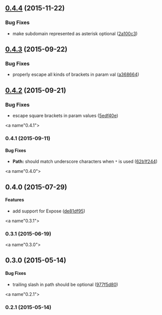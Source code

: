 <a name="0.4.4"></a>
## [0.4.4](https://github.com/fczbkk/UrlMatch/compare/v0.4.3...v0.4.4) (2015-11-22)


### Bug Fixes

* make subdomain represented as asterisk optional ([2a100c3](https://github.com/fczbkk/UrlMatch/commit/2a100c3))



<a name="0.4.3"></a>
## [0.4.3](https://github.com/fczbkk/UrlMatch/compare/v0.4.2...v0.4.3) (2015-09-22)


### Bug Fixes

* properly escape all kinds of brackets in param val ([a368664](https://github.com/fczbkk/UrlMatch/commit/a368664))



<a name="0.4.2"></a>
## [0.4.2](https://github.com/fczbkk/UrlMatch/compare/v0.4.1...v0.4.2) (2015-09-21)


### Bug Fixes

* escape square brackets in param values ([5edf40e](https://github.com/fczbkk/UrlMatch/commit/5edf40e))



<a name"0.4.1"></a>
### 0.4.1 (2015-09-11)


#### Bug Fixes

* **Path:** should match underscore characters when `*` is used ([62b1f244](https://github.com/fczbkk/UrlMatch/commit/62b1f244))


<a name"0.4.0"></a>
## 0.4.0 (2015-07-29)


#### Features

* add support for Expose ([de81df95](https://github.com/fczbkk/UrlMatch/commit/de81df95))


<a name"0.3.1"></a>
### 0.3.1 (2015-06-19)


<a name"0.3.0"></a>
## 0.3.0 (2015-05-14)


#### Bug Fixes

* trailing slash in path should be optional ([977f5d80](https://github.com/fczbkk/UrlMatch/commit/977f5d80))


<a name"0.2.1"></a>
### 0.2.1 (2015-05-14)

